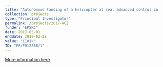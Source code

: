 ```yaml
---
title: "Autonomous landing of a helicopter at sea: advanced control in adverse conditions"
collection: projects
type: "Principal Investigator"
permalink: /projects/2017-AC2
funder: "EPSRC"
date: 2017-05-01
enddate: 2019-02-28
value: "£101k"
ID: "EP/P012868/1"
---
```


[More information here](https://gtr.ukri.org/projects?ref=EP%2FP012868%2F1)
